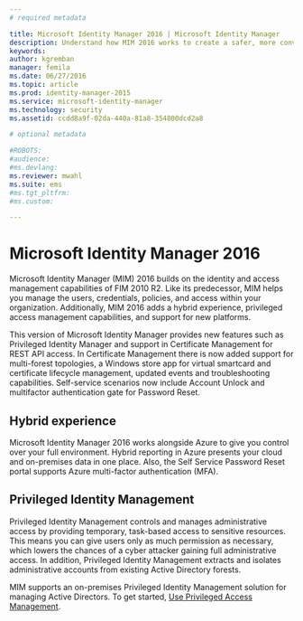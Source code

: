 ```yaml
---
# required metadata

title: Microsoft Identity Manager 2016 | Microsoft Identity Manager
description: Understand how MIM 2016 works to create a safer, more convenient identity management experience in the cloud and on-premises.
keywords:
author: kgremban
manager: femila
ms.date: 06/27/2016
ms.topic: article
ms.prod: identity-manager-2015
ms.service: microsoft-identity-manager
ms.technology: security
ms.assetid: ccdd8a9f-02da-440a-81a8-354800dcd2a8

# optional metadata

#ROBOTS:
#audience:
#ms.devlang:
ms.reviewer: mwahl
ms.suite: ems
#ms.tgt_pltfrm:
#ms.custom:

---
```


# Microsoft Identity Manager 2016
Microsoft Identity Manager (MIM) 2016 builds on the identity and access management capabilities of FIM 2010 R2. Like its predecessor, MIM helps you manage the users, credentials, policies, and access within your organization.  Additionally, MIM 2016 adds a hybrid experience, privileged access management capabilities, and support for new platforms.

This version of Microsoft Identity Manager provides new features such as Privileged Identity Manager and support in Certificate Management for REST API access. In Certificate Management there is now added support for multi-forest topologies, a Windows store app for virtual smartcard and certificate lifecycle management, updated events and troubleshooting capabilities. Self-service scenarios now include Account Unlock and multifactor authentication gate for Password Reset.

## Hybrid experience
Microsoft Identity Manager 2016 works alongside Azure to give you control over your full environment. Hybrid reporting in Azure presents your cloud and on-premises data in one place. Also, the Self Service Password Reset portal supports Azure multi-factor authentication (MFA).

## Privileged Identity Management
Privileged Identity Management controls and manages administrative access by providing temporary, task-based access to sensitive resources. This means you can give users only as much permission as necessary, which lowers the chances of a cyber attacker gaining full administrative access. In addition, Privileged Identity Management extracts and isolates administrative accounts from existing Active Directory forests.

MIM supports an on-premises Privileged Identity Management solution for managing Active Directors. To get started, [Use Privileged Access Management](/microsoft-identity-manager/pam/privileged-identity-management-for-active-directory-domain-services).
